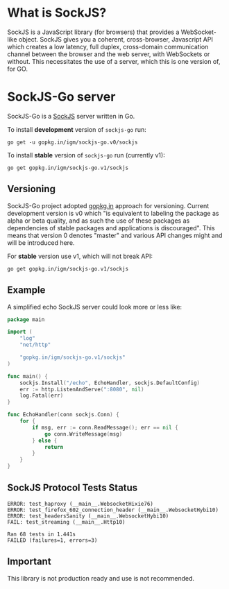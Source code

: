 What is SockJS?
=

SockJS is a JavaScript library (for browsers) that provides a WebSocket-like
object. SockJS gives you a coherent, cross-browser, Javascript API
which creates a low latency, full duplex, cross-domain communication
channel between the browser and the web server, with WebSockets or without.
This necessitates the use of a server, which this is one version of, for GO.


SockJS-Go server
=

SockJS-Go is a [SockJS](https://github.com/sockjs/sockjs-client) server written in Go.

To install **development** version of `sockjs-go` run:

    go get -u gopkg.in/igm/sockjs-go.v0/sockjs

To install **stable** version of `sockjs-go` run (currently v1):

    go get gopkg.in/igm/sockjs-go.v1/sockjs


Versioning
-

SockJS-Go project adopted [gopkg.in](http://gopkg.in) approach for versioning. Current development version is v0 which "is equivalent to labeling the package as alpha or beta quality, and as such the use of these packages as dependencies of stable packages and applications is discouraged". This means that version 0 denotes "master" and various API changes might and will be introduced here. 

For **stable** version use v1, which will not break API:

    go get gopkg.in/igm/sockjs-go.v1/sockjs


Example
-

A simplified echo SockJS server could look more or less like:    


```go
package main

import (
	"log"
	"net/http"

	"gopkg.in/igm/sockjs-go.v1/sockjs"
)

func main() {
    sockjs.Install("/echo", EchoHandler, sockjs.DefaultConfig)
	err := http.ListenAndServe(":8080", nil)
	log.Fatal(err)
}

func EchoHandler(conn sockjs.Conn) {
	for {
		if msg, err := conn.ReadMessage(); err == nil {
			go conn.WriteMessage(msg)
		} else {
			return
		}
	}
}
```

SockJS Protocol Tests Status
-
```
ERROR: test_haproxy (__main__.WebsocketHixie76)
ERROR: test_firefox_602_connection_header (__main__.WebsocketHybi10)
ERROR: test_headersSanity (__main__.WebsocketHybi10)
FAIL: test_streaming (__main__.Http10)

Ran 68 tests in 1.441s
FAILED (failures=1, errors=3)
```

Important
-
This library is not production ready and use is not recommended.
